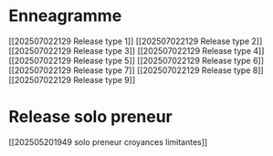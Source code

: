 
# Enneagramme
[[202507022129 Release type 1]]
[[202507022129 Release type 2]]
[[202507022129 Release type 3]]
[[202507022129 Release type 4]]
[[202507022129 Release type 5]]
[[202507022129 Release type 6]]
[[202507022129 Release type 7]]
[[202507022129 Release type 8]]
[[202507022129 Release type 9]]

# Release solo preneur

[[202505201949 solo preneur croyances limitantes]]

